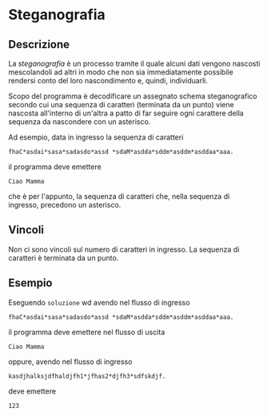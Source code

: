 Steganografia
=============

Descrizione
-----------

La *steganografia* è un processo tramite il quale alcuni dati vengono nascosti
mescolandoli ad altri in modo che non sia immediatamente possibile rendersi
conto del loro nascondimento e, quindi, individuarli.

Scopo del programma è decodificare un assegnato schema steganografico secondo
cui una sequenza di caratteri (terminata da un punto) viene nascosta all'interno
di un'altra a patto di far seguire ogni carattere della sequenza da nascondere
con un asterisco.

Ad esempio, data in ingresso la sequenza di caratteri

    fhaC*asdai*sasa*sadasdo*assd *sdaM*asdda*sddm*asddm*asddaa*aaa.

il programma deve emettere

    Ciao Mamma

che è per l'appunto, la sequenza di caratteri che, nella sequenza di ingresso,
precedono un asterisco.


Vincoli
-------

Non ci sono vincoli sul numero di caratteri in ingresso. La sequenza di
caratteri è terminata da un punto.


Esempio
-------

Eseguendo `soluzione` wd avendo nel flusso di ingresso

    fhaC*asdai*sasa*sadasdo*assd *sdaM*asdda*sddm*asddm*asddaa*aaa.

il programma deve emettere nel flusso di uscita

    Ciao Mamma

oppure, avendo nel flusso di ingresso

    kasdjhalksjdfhaldjfh1*jfhas2*djfh3*sdfskdjf.

deve emettere

    123
